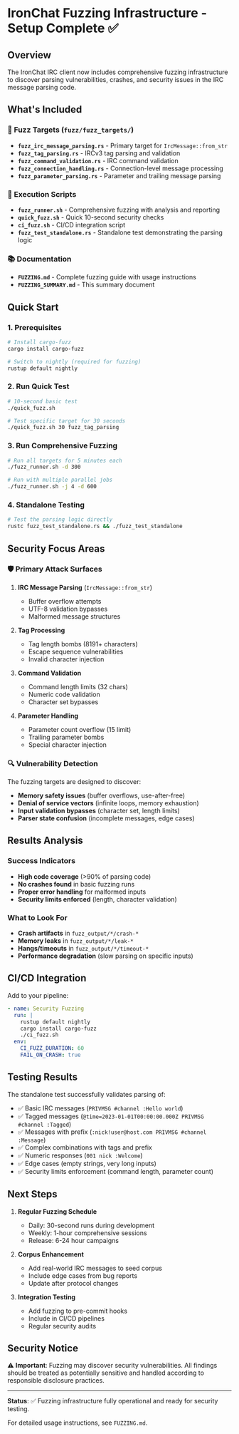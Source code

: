 # IronChat Fuzzing Infrastructure - Setup Complete ✅

## Overview

The IronChat IRC client now includes comprehensive fuzzing infrastructure to discover parsing vulnerabilities, crashes, and security issues in the IRC message parsing code.

## What's Included

### 🎯 Fuzz Targets (`fuzz/fuzz_targets/`)
- **`fuzz_irc_message_parsing.rs`** - Primary target for `IrcMessage::from_str`
- **`fuzz_tag_parsing.rs`** - IRCv3 tag parsing and validation  
- **`fuzz_command_validation.rs`** - IRC command validation
- **`fuzz_connection_handling.rs`** - Connection-level message processing
- **`fuzz_parameter_parsing.rs`** - Parameter and trailing message parsing

### 🚀 Execution Scripts
- **`fuzz_runner.sh`** - Comprehensive fuzzing with analysis and reporting
- **`quick_fuzz.sh`** - Quick 10-second security checks
- **`ci_fuzz.sh`** - CI/CD integration script
- **`fuzz_test_standalone.rs`** - Standalone test demonstrating the parsing logic

### 📚 Documentation
- **`FUZZING.md`** - Complete fuzzing guide with usage instructions
- **`FUZZING_SUMMARY.md`** - This summary document

## Quick Start

### 1. Prerequisites
```bash
# Install cargo-fuzz
cargo install cargo-fuzz

# Switch to nightly (required for fuzzing)
rustup default nightly
```

### 2. Run Quick Test
```bash
# 10-second basic test
./quick_fuzz.sh

# Test specific target for 30 seconds
./quick_fuzz.sh 30 fuzz_tag_parsing
```

### 3. Run Comprehensive Fuzzing
```bash
# Run all targets for 5 minutes each
./fuzz_runner.sh -d 300

# Run with multiple parallel jobs
./fuzz_runner.sh -j 4 -d 600
```

### 4. Standalone Testing
```bash
# Test the parsing logic directly
rustc fuzz_test_standalone.rs && ./fuzz_test_standalone
```

## Security Focus Areas

### 🛡️ Primary Attack Surfaces
1. **IRC Message Parsing** (`IrcMessage::from_str`)
   - Buffer overflow attempts
   - UTF-8 validation bypasses
   - Malformed message structures

2. **Tag Processing** 
   - Tag length bombs (8191+ characters)
   - Escape sequence vulnerabilities
   - Invalid character injection

3. **Command Validation**
   - Command length limits (32 chars)
   - Numeric code validation
   - Character set bypasses

4. **Parameter Handling**
   - Parameter count overflow (15 limit)
   - Trailing parameter bombs
   - Special character injection

### 🔍 Vulnerability Detection
The fuzzing targets are designed to discover:
- **Memory safety issues** (buffer overflows, use-after-free)
- **Denial of service vectors** (infinite loops, memory exhaustion)
- **Input validation bypasses** (character set, length limits)
- **Parser state confusion** (incomplete messages, edge cases)

## Results Analysis

### Success Indicators
- **High code coverage** (>90% of parsing code)
- **No crashes found** in basic fuzzing runs
- **Proper error handling** for malformed inputs
- **Security limits enforced** (length, character validation)

### What to Look For
- **Crash artifacts** in `fuzz_output/*/crash-*`
- **Memory leaks** in `fuzz_output/*/leak-*`
- **Hangs/timeouts** in `fuzz_output/*/timeout-*`
- **Performance degradation** (slow parsing on specific inputs)

## CI/CD Integration

Add to your pipeline:
```yaml
- name: Security Fuzzing
  run: |
    rustup default nightly
    cargo install cargo-fuzz
    ./ci_fuzz.sh
  env:
    CI_FUZZ_DURATION: 60
    FAIL_ON_CRASH: true
```

## Testing Results

The standalone test successfully validates parsing of:
- ✅ Basic IRC messages (`PRIVMSG #channel :Hello world`)
- ✅ Tagged messages (`@time=2023-01-01T00:00:00.000Z PRIVMSG #channel :Tagged`)
- ✅ Messages with prefix (`:nick!user@host.com PRIVMSG #channel :Message`)
- ✅ Complex combinations with tags and prefix
- ✅ Numeric responses (`001 nick :Welcome`)
- ✅ Edge cases (empty strings, very long inputs)
- ✅ Security limits enforcement (command length, parameter count)

## Next Steps

1. **Regular Fuzzing Schedule**
   - Daily: 30-second runs during development
   - Weekly: 1-hour comprehensive sessions
   - Release: 6-24 hour campaigns

2. **Corpus Enhancement**
   - Add real-world IRC messages to seed corpus
   - Include edge cases from bug reports
   - Update after protocol changes

3. **Integration Testing**
   - Add fuzzing to pre-commit hooks
   - Include in CI/CD pipelines
   - Regular security audits

## Security Notice

⚠️ **Important**: Fuzzing may discover security vulnerabilities. All findings should be treated as potentially sensitive and handled according to responsible disclosure practices.

---

**Status**: ✅ Fuzzing infrastructure fully operational and ready for security testing.

For detailed usage instructions, see `FUZZING.md`.